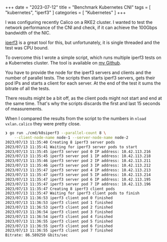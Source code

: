 +++
date = "2023-07-12"
title = "Benchmark Kubernetes CNI"
tags = [
  "kubernetes",
	"iperf3"
]
categories = [
  "Kubernetes"
]
+++

I was configuring recently Calico on a RKE2 cluster. I wanted to test the network performance of the CNI and check, if it can achieve the 100Gbps bandwidth of the NIC.

[iperf3](https://iperf.fr/) is a great tool for this, but unfortunately, it is single threaded and the test was CPU bound.

To overcome this I wrote a simple script, which runs multiple iperf3 tests on a Kubernetes cluster. The tool is available on [my Github](https://github.com/Trojan295/k8s-utils/tree/main/cmd/k8siperf3).

You have to provide the node for the iperf3 servers and clients and the number of parallel tests. The scripts then starts iperf3 servers, gets their pod IPs and starts a client for each server. At the end of the test it sums the bitrate of all the tests.

There results might be a bit off, as the client pods might not start and end at the same time. That's why the scripts discards the first and last 15 seconds of measurements.

When I compared the results from the script to the numbers in `nload vxlan.calico` they were pretty close.

```bash
❯ go run ./cmd/k8siperf3 --parallel-count 8 \
	--client-node-name node-1 --server-node-name node-2
2023/07/13 11:35:40 Creating 8 iperf3 server pods
2023/07/13 11:35:41 Waiting for iperf3 server pods to start
2023/07/13 11:35:45 iperf3 server pod 0 IP address: 10.42.113.216
2023/07/13 11:35:45 iperf3 server pod 1 IP address: 10.42.113.218
2023/07/13 11:35:46 iperf3 server pod 2 IP address: 10.42.113.211
2023/07/13 11:35:46 iperf3 server pod 3 IP address: 10.42.113.212
2023/07/13 11:35:47 iperf3 server pod 4 IP address: 10.42.113.213
2023/07/13 11:35:47 iperf3 server pod 5 IP address: 10.42.113.214
2023/07/13 11:35:47 iperf3 server pod 6 IP address: 10.42.113.195
2023/07/13 11:35:47 iperf3 server pod 7 IP address: 10.42.113.196
2023/07/13 11:35:47 Creating 8 iperf3 client pods
2023/07/13 11:35:47 Waiting for iperf3 client pods to finish
2023/07/13 11:36:53 iperf3 client pod 0 finished
2023/07/13 11:36:53 iperf3 client pod 1 finished
2023/07/13 11:36:53 iperf3 client pod 2 finished
2023/07/13 11:36:54 iperf3 client pod 3 finished
2023/07/13 11:36:54 iperf3 client pod 4 finished
2023/07/13 11:36:55 iperf3 client pod 5 finished
2023/07/13 11:36:55 iperf3 client pod 6 finished
2023/07/13 11:36:55 iperf3 client pod 7 finished
Bitrate: 86.589250 Gbits/sec
```
